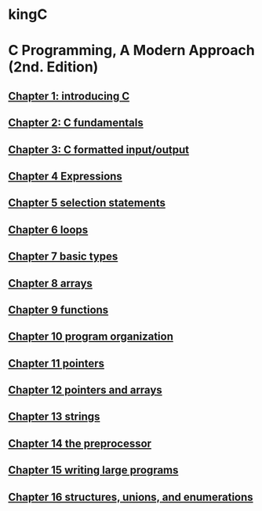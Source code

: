 # kingC

# C Programming, A Modern Approach (2nd. Edition)

## [Chapter 1: introducing C](chapter01/README.md)

## [Chapter 2: C fundamentals](chapter02/README.md)

## [Chapter 3: C formatted input/output](chapter03/README.md)

## [Chapter 4 Expressions](chapter04/README.md)

## [Chapter 5 selection statements](chapter05/README.md)

## [Chapter 6 loops](chapter06/README.md)

## [Chapter 7 basic types](chapter07/README.md)

## [Chapter 8 arrays ](chapter08/README.md)

## [Chapter 9 functions ](chapter09/README.md)

## [Chapter 10 program organization ](chapter10/README.md)

## [Chapter 11 pointers ](chapter11/README.md)

## [Chapter 12 pointers and arrays ](chapter12/README.md)

## [Chapter 13 strings ](chapter13/README.md)

## [Chapter 14 the preprocessor ](chapter14/README.md)

## [Chapter 15 writing large programs ](chapter15/README.md)

## [Chapter 16 structures, unions, and enumerations ](chapter16/README.md)



